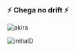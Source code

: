 ### ⚡ Chega no drift ⚡


![akira](https://media2.giphy.com/media/3Z1kP6uFLMlyfuTA6A/giphy.gif)

![initialD](https://i.pinimg.com/originals/fc/5c/d1/fc5cd10d0e43edc54affac6d23ca3663.gif)


